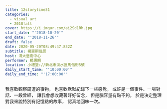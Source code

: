 ```yaml
---
title: 12storytime31
categories:
  - visual_art
  - 2018fall
cover: https://i.imgur.com/ai2Sd1Rh.jpg
start_date: "'2018-10-20'"
end_date: "'2018-11-26'"
draft: false
date: 2020-05-20T08:49:47.832Z
subtitle: 楊惠期個展
host: 清大藝術中心
performer: 楊惠期
location: 小禮堂://新北市淡水區馬偕街5號
daily_start_time: "'10:00:00'"
daily_end_time: "'17:00:00'"
---
```


我喜歡觀察周遭的事物， 也喜歡默默紀錄下一些感覺， 或許是一個事件、一場對話、一段曾經， 讓我會想收藏著好好留念， 但是腦容量有點不夠， 於是決定整理對我來說特別有記憶點的故事， 認真地回味一次。